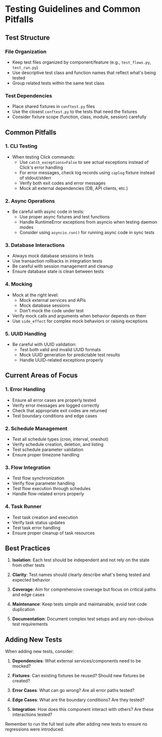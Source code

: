# Testing Guidelines and Common Pitfalls

## Test Structure

### File Organization
- Keep test files organized by component/feature (e.g., `test_flows.py`, `test_run.py`)
- Use descriptive test class and function names that reflect what's being tested
- Group related tests within the same test class

### Test Dependencies
- Place shared fixtures in `conftest.py` files
- Use the closest `conftest.py` to the tests that need the fixtures
- Consider fixture scope (function, class, module, session) carefully

## Common Pitfalls

### 1. CLI Testing
- When testing Click commands:
  - Use `catch_exceptions=False` to see actual exceptions instead of Click's error handling
  - For error messages, check log records using `caplog` fixture instead of stdout/stderr
  - Verify both exit codes and error messages
  - Mock all external dependencies (DB, API clients, etc.)

### 2. Async Operations
- Be careful with async code in tests:
  - Use proper async fixtures and test functions
  - Handle RuntimeError exceptions from asyncio when testing daemon modes
  - Consider using `asyncio.run()` for running async code in sync tests

### 3. Database Interactions
- Always mock database sessions in tests
- Use transaction rollbacks in integration tests
- Be careful with session management and cleanup
- Ensure database state is clean between tests

### 4. Mocking
- Mock at the right level:
  - Mock external services and APIs
  - Mock database sessions
  - Don't mock the code under test
- Verify mock calls and arguments when behavior depends on them
- Use `side_effect` for complex mock behaviors or raising exceptions

### 5. UUID Handling
- Be careful with UUID validation:
  - Test both valid and invalid UUID formats
  - Mock UUID generation for predictable test results
  - Handle UUID-related exceptions properly

## Current Areas of Focus

### 1. Error Handling
- Ensure all error cases are properly tested
- Verify error messages are logged correctly
- Check that appropriate exit codes are returned
- Test boundary conditions and edge cases

### 2. Schedule Management
- Test all schedule types (cron, interval, oneshot)
- Verify schedule creation, deletion, and listing
- Test schedule parameter validation
- Ensure proper timezone handling

### 3. Flow Integration
- Test flow synchronization
- Verify flow parameter handling
- Test flow execution through schedules
- Handle flow-related errors properly

### 4. Task Runner
- Test task creation and execution
- Verify task status updates
- Test task error handling
- Ensure proper cleanup of task resources

## Best Practices

1. **Isolation**: Each test should be independent and not rely on the state from other tests

2. **Clarity**: Test names should clearly describe what's being tested and expected behavior

3. **Coverage**: Aim for comprehensive coverage but focus on critical paths and edge cases

4. **Maintenance**: Keep tests simple and maintainable, avoid test code duplication

5. **Documentation**: Document complex test setups and any non-obvious test requirements

## Adding New Tests

When adding new tests, consider:

1. **Dependencies**: What external services/components need to be mocked?

2. **Fixtures**: Can existing fixtures be reused? Should new fixtures be created?

3. **Error Cases**: What can go wrong? Are all error paths tested?

4. **Edge Cases**: What are the boundary conditions? Are they tested?

5. **Integration**: How does this component interact with others? Are these interactions tested?

Remember to run the full test suite after adding new tests to ensure no regressions were introduced.
